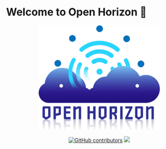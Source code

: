 # Welcome to Open Horizon 👋

<p style="text-align:center;" align="center">
  <img align="center" src="https://github.com/Ayush7614/.github/blob/master/profile/open-horizon-color.png" width="65%" />
</p>

<p align="center">

<a href="https://github.com/open-horizon" alt="Open Horizon contributors">
<img alt="GitHub contributors" src="https://img.shields.io/github/contributors-anon/open-horizon/open-horizon"></a>

<a href="https://chat.lfx.linuxfoundation.org/#/welcome" alt="Element">
<img src="https://img.shields.io/badge/Element-@element.svg?logo=element" /></a>
